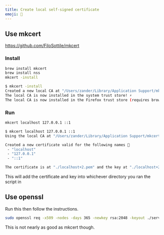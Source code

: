 ```yaml
---
title: Create local self-signed certificate
emoji: 📜
---
```


## Use mkcert

https://github.com/FiloSottile/mkcert

### Install

```sh
brew install mkcert
brew install nss
mkcert -install
```

```sh
$ mkcert -install
Created a new local CA at "/Users/zander/Library/Application Support/mkcert" 💥
The local CA is now installed in the system trust store! ⚡️
The local CA is now installed in the Firefox trust store (requires browser restart)! 🦊
```

### Run

```sh
mkcert localhost 127.0.0.1 ::1
```

```sh
$ mkcert localhost 127.0.0.1 ::1
Using the local CA at "/Users/zander/Library/Application Support/mkcert" ✨

Created a new certificate valid for the following names 📜
 - "localhost"
 - "127.0.0.1"
 - "::1"

The certificate is at "./localhost+2.pem" and the key at "./localhost+2-key.pem" ✅
```

This will add the certificate and key into whichever directory you ran the script in

## Use openssl

Run this then follow the instructions.

```sh
sudo openssl req -x509 -nodes -days 365 -newkey rsa:2048 -keyout ./server.key -out ./server.crt
```

This is not nearly as good as mkcert though.
